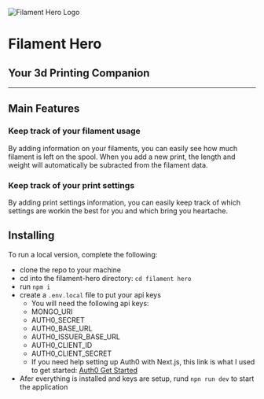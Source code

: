 ![Filament Hero Logo](https://res.cloudinary.com/cameron-projects/image/upload/v1633038317/Copy_of_Filament_Tracker_whrjf9.png)
# Filament Hero
## Your 3d Printing Companion
---
## Main Features 
### Keep track of your filament usage
By adding information on your filaments, you can easily see how much filament is left on the spool. When you add a new print, the length and weight will automatically be subracted from the filament data.
### Keep track of your print settings 
By adding print settings information, you can easily keep track of which settings are workin the best for you and which bring you heartache. 

## Installing
To run a local version, complete the following: 
- clone the repo to your machine
- cd into the filament-hero directory: `cd filament hero`
- run `npm i`
- create a `.env.local` file to put your api keys 
    - You will need the following api keys:
    - MONGO_URI 
    - AUTH0_SECRET
    - AUTH0_BASE_URL
    - AUTH0_ISSUER_BASE_URL
    - AUTH0_CLIENT_ID
    - AUTH0_CLIENT_SECRET
    - If you need help setting up Auth0 with Next.js, this link is what I used to get started: [Auth0 Get Started](https://auth0.com/docs/quickstart/webapp/nextjs/01-login)
- Afer everything is installed and keys are setup, rund `npn run dev` to start the application